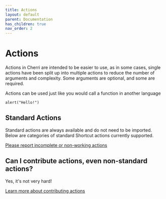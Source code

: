 ```yaml
---
title: Actions
layout: default
parent: Documentation
has_children: true
nav_order: 2
---
```


# Actions

Actions in Cherri are intended to be easier to use, as in some cases, single actions have been split up into multiple
actions to reduce the number of arguments and complexity. Some arguments are optional, and some are required.

Actions can be used just like you would call a function in another language

```
alert("Hello!")
```

## Standard Actions

Standard actions are always available and do not need to be imported. Below are categories of standard Shortcut actions currently supported.

[Please report incomplete or non-working actions](https://github.com/electrikmilk/cherri/issues)

## Can I contribute actions, even non-standard actions?

Yes, it's not very hard!

[Learn more about contributing actions](/compiler/actions)
